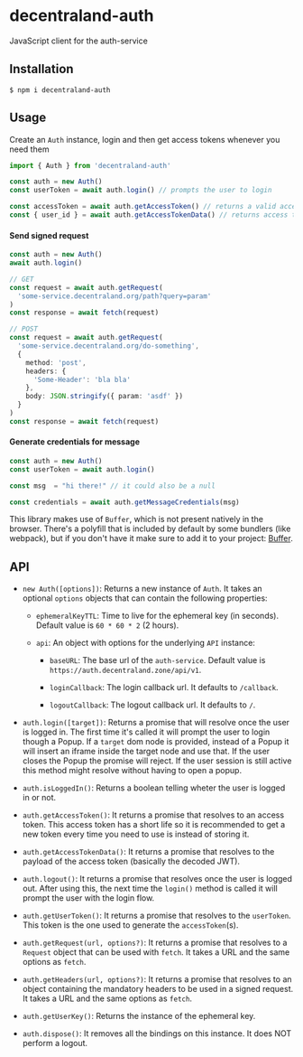 # decentraland-auth

JavaScript client for the auth-service

## Installation

```
$ npm i decentraland-auth
```

## Usage

Create an `Auth` instance, login and then get access tokens whenever you need them

```ts
import { Auth } from 'decentraland-auth'

const auth = new Auth()
const userToken = await auth.login() // prompts the user to login

const accessToken = await auth.getAccessToken() // returns a valid access token
const { user_id } = await auth.getAccessTokenData() // returns access token payload data
```

#### Send signed request

```ts
const auth = new Auth()
await auth.login()

// GET
const request = await auth.getRequest(
  'some-service.decentraland.org/path?query=param'
)
const response = await fetch(request)

// POST
const request = await auth.getRequest(
  'some-service.decentraland.org/do-something',
  {
    method: 'post',
    headers: {
      'Some-Header': 'bla bla'
    },
    body: JSON.stringify({ param: 'asdf' })
  }
)
const response = await fetch(request)
```
#### Generate credentials for message

```ts
const auth = new Auth()
const userToken = await auth.login()

const msg  = "hi there!" // it could also be a null

const credentials = await auth.getMessageCredentials(msg)
```

This library makes use of `Buffer`, which is not present natively in the browser. There's a polyfill that is included by default by some bundlers (like webpack), but if you don't have it make sure to add it to your project: [Buffer](https://github.com/feross/buffer).

## API

- `new Auth([options])`: Returns a new instance of `Auth`. It takes an optional `options` objects that can contain the following properties:

  - `ephemeralKeyTTL`: Time to live for the ephemeral key (in seconds). Default value is `60 * 60 * 2` (2 hours).

  - `api`: An object with options for the underlying `API` instance:

    - `baseURL`: The base url of the `auth-service`. Default value is `https://auth.decentraland.zone/api/v1`.

    - `loginCallback`: The login callback url. It defaults to `/callback`.

    - `logoutCallback`: The logout callback url. It defaults to `/`.

- `auth.login([target])`: Returns a promise that will resolve once the user is logged in. The first time it's called it will prompt the user to login though a Popup. If a `target` dom node is provided, instead of a Popup it will insert an iframe inside the target node and use that. If the user closes the Popup the promise will reject. If the user session is still active this method might resolve without having to open a popup.

- `auth.isLoggedIn()`: Returns a boolean telling wheter the user is logged in or not.

- `auth.getAccessToken()`: It returns a promise that resolves to an access token. This access token has a short life so it is recommended to get a new token every time you need to use is instead of storing it.

- `auth.getAccessTokenData()`: It returns a promise that resolves to the payload of the access token (basically the decoded JWT).

- `auth.logout()`: It returns a promise that resolves once the user is logged out. After using this, the next time the `login()` method is called it will prompt the user with the login flow.

- `auth.getUserToken()`: It returns a promise that resolves to the `userToken`. This token is the one used to generate the `accessToken`(s).

- `auth.getRequest(url, options?)`: It returns a promise that resolves to a `Request` object that can be used with `fetch`. It takes a URL and the same options as `fetch`.

- `auth.getHeaders(url, options?)`: It returns a promise that resolves to an object containing the mandatory headers to be used in a signed request. It takes a URL and the same options as `fetch`.

- `auth.getUserKey()`: Returns the instance of the ephemeral key.

- `auth.dispose()`: It removes all the bindings on this instance. It does NOT perform a logout.
